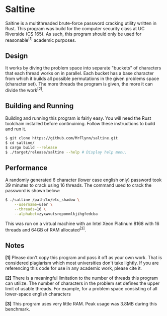 # Saltine

Saltine is a multithreaded brute-force password cracking utility written in Rust.
This program was build for the computer security class at UC Riverside (CS 165).
As such, this program should only be used for reasonable<sup>[1]</sup> academic purposes.

## Design
It works by diving the problem space into separate "buckets" of characters that each
thread works on in parallel. Each bucket has a base character from which it builds
all possible permutations in the given problems space (character set). The more
threads the program is given, the more it can divide the work<sup>[2]</sup>.

## Building and Running
Building and running this program is fairly easy. You will need the Rust toolchain
installed before continuining. Follow these instructions to build and run it.
```bash
$ git clone https://github.com/MrFlynn/saltine.git
$ cd saltine/
$ cargo build --release
$ ./target/release/saltine --help # Display help menu.
```

## Performance
A randomly generated 6 character (lower case english only) password took 39 minutes 
to crack using 16 threads.
The command used to crack the password is shown below:
```bash
$ ./saltine /path/to/etc_shadow \
    --username=user \
    --threads=16 \
    --alphabet=zyxwvutsrqponmlkjihgfedcba
```

This was run on a virtual machine with an Intel Xeon Platinum 8168 with 16 threads 
and 64GB of RAM allocated<sup>[3]</sup>.

## Notes
**[1]** Please don't copy this program and pass it off as your own work. That is 
considered plagiarism which most universities don't take lightly.
If you are referencing this code for use in any academic work, please cite it.

**[2]** There is a meaningful limitation to the number of threads this program can 
utilize. The number of characters in the problem set defines the upper limit of 
usable threads. For example, for a problem space consisting of all lower-space
english characters

**[3]** This program uses very little RAM. Peak usage was 3.8MB during this benchmark.
